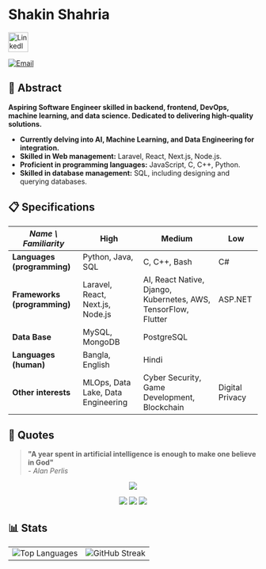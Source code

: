 # Shakin Shahria

[<img src="https://cdn-icons-png.flaticon.com/512/174/174857.png" alt="LinkedIn" height="40">](https://www.linkedin.com/in/shakin-shahria-277082229)

[![Email](https://img.shields.io/badge/Email-shakinshaharia%40gmail.com-D14836?style=for-the-badge&logo=gmail&logoColor=white)](mailto:shakinshaharia@gmail.com)



## 🌟 Abstract

  **Aspiring Software Engineer skilled in backend, frontend, DevOps, machine learning, and data science. Dedicated to delivering high-quality solutions.**

- **Currently delving into AI, Machine Learning, and Data Engineering for integration.**
- **Skilled in Web management:** Laravel, React, Next.js, Node.js.
- **Proficient in programming languages:** JavaScript, C, C++, Python.
- **Skilled in database management:** SQL, including designing and querying databases.

## 📋 Specifications

| *Name \ Familiarity*     | High                    | Medium              | Low       |
|--------------------------|-------------------------|---------------------|-----------|
| **Languages (programming)** | Python, Java, SQL      | C, C++, Bash        | C#        |
| **Frameworks (programming)**| Laravel, React, Next.js, Node.js         | AI, React Native, Django, Kubernetes, AWS, TensorFlow, Flutter| ASP.NET   |
| **Data Base**    | MySQL, MongoDB         | PostgreSQL              |           |
| **Languages (human)**    | Bangla, English          | Hindi               |           |
| **Other interests**      | MLOps, Data Lake, Data Engineering | Cyber Security, Game Development, Blockchain | Digital Privacy |

## 💬 Quotes

> **"A year spent in artificial intelligence is enough to make one believe in God"**  
> *- Alan Perlis*

<p align="center">
  <img src="https://readme-typing-svg.herokuapp.com?font=Fira+Code&size=22&duration=2800&pause=500&color=36BCF7&center=true&vCenter=true&width=600&lines=System.out.println(%22Thanks+for+visiting+👨‍💻%22);git+commit+-m+'Keep+Building+🚀';return+0;+Happy+Coding!+⚡">
</p>

<p align="center">
  <img src="https://img.shields.io/badge/Code-Open%20Source-36BCF7?style=for-the-badge&logo=github"/>
  <img src="https://img.shields.io/badge/Focus-Artificial%20Intelligence-9B59B6?style=for-the-badge&logo=brains"/>
  <img src="https://img.shields.io/badge/Stack-React%20%7C%20Laravel%20%7C%20Next.js-27AE60?style=for-the-badge"/>
</p>





## 📊 Stats  

<table align="center">
  <tr>
    <td>
      <img src="https://github-readme-stats.vercel.app/api/top-langs/?username=shakin-shahria&layout=compact&theme=radical" alt="Top Languages" />
    </td>
    <td>
      <img src="https://github-readme-streak-stats.herokuapp.com?user=shakin-shahria&theme=radical&hide_border=true&background=0D1117&ring=EEFF00&fire=a82da8&currStreakLabel=EEFF00" alt="GitHub Streak"/>
    </td>
  </tr>
</table>






